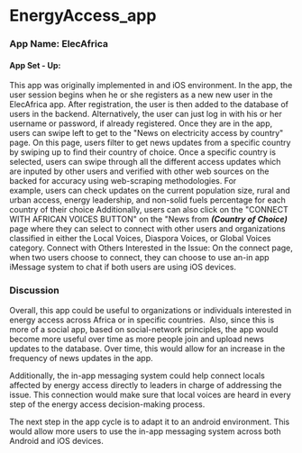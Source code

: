 # EnergyAccess_app

### App Name: ElecAfrica ###

#### App Set - Up: #####
This app was originally implemented in and iOS environment.
In the app, the user session begins when he or she registers as a new new user in the ElecAfrica app.
After registration, the user is then added to the database of users in the backend. Alternatively, the user can just log in with his or her username or password, if already registered.
Once they are in the app, users can swipe left to get to the "News on electricity access by country" page.
On this page, users filter to get news updates from a specific country by swiping up to find their country of choice.
Once a specific country is selected, users can swipe through all the different access updates which are inputed by other users and verified with other web sources on the backed for accuracy using web-scraping methodologies.
For example, users can check updates on the current population size, rural and urban access, energy leadership, and non-solid fuels percentage for each country of their choice
Additionally, users can also click on the "CONNECT WITH AFRICAN VOICES BUTTON" on the "News from ___(Country of Choice)___ page where they can select to connect with other users and organizations classified in either the Local Voices, Diaspora Voices, or Global Voices category.
Connect with Others Interested in the Issue:
On the connect page, when two users choose to connect, they can choose to use an-in app iMessage system to chat if both users are using iOS devices.

### Discussion ###

Overall, this app could be useful to organizations or individuals interested in energy access across Africa or in specific countries. 
Also, since this is more of a social app, based on social-network principles, the app would become more useful over time as more people join and upload news updates to the database. Over time, this would allow for an increase in the frequency of news updates in the app. 

Additionally, the in-app messaging system could help connect locals affected by energy access directly to leaders in charge of addressing the issue. This connection would make sure that local voices are heard in every step of the energy access decision-making process.

The next step in the app cycle is to adapt it to an android environment. This would allow more users to use the in-app messaging system across both Android and iOS devices.

